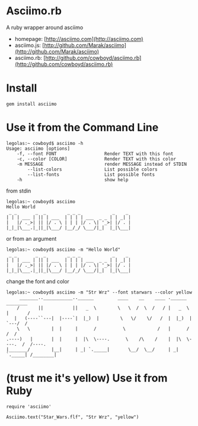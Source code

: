 Asciimo.rb
=======

A ruby wrapper around asciimo

* homepage: [http://asciimo.com](http://asciimo.com)
* asciimo.js: [http://github.com/Marak/asciimo](http://github.com/Marak/asciimo)
* asciimo.rb: [http://github.com/cowboyd/asciimo.rb](http://github.com/cowboyd/asciimo.rb)

Install
=======

    gem install asciimo

Use it from the Command Line
============================

    legolas:~ cowboyd$ asciimo -h
    Usage: asciimo [options]
        -f, --font FONT                  Render TEXT with this font
        -c, --color [COLOR]              Render TEXT with this color
        -m MESSAGE                       render MESSAGE instead of STDIN
            --list-colors                List possible colors
            --list-fonts                 List possible fonts
        -h                               show help

from stdin

    legolas:~ cowboyd$ asciimo 
    Hello World
     _ _       _  _        _ _ _            _    _ 
    | | | ___ | || | ___  | | | | ___  _ _ | | _| |
    |   |/ ._>| || |/ . \ | | | |/ . \| '_>| |/ . |
    |_|_|\___.|_||_|\___/ |__/_/ \___/|_|  |_|\___|

or from an argument

    legolas:~ cowboyd$ asciimo -m "Hello World"
     _ _       _  _        _ _ _            _    _ 
    | | | ___ | || | ___  | | | | ___  _ _ | | _| |
    |   |/ ._>| || |/ . \ | | | |/ . \| '_>| |/ . |
    |_|_|\___.|_||_|\___/ |__/_/ \___/|_|  |_|\___|

change the font and color
    
    legolas:~ cowboyd$ asciimo -m "Str Wrz" --font starwars --color yellow
         _______..___________..______         ____    __    ____ .______       ________  
        /       ||           ||   _  \        \   \  /  \  /   / |   _  \     |       /  
       |   (----``---|  |----`|  |_)  |        \   \/    \/   /  |  |_)  |    `---/  /   
        \   \        |  |     |      /          \            /   |      /        /  /    
    .----)   |       |  |     |  |\  \----.      \    /\    /    |  |\  \----.  /  /----.
    |_______/        |__|     | _| `._____|       \__/  \__/     | _| `._____| /________|

(trust me it's yellow)
Use it from Ruby
================

    require 'asciimo'
    
    Asciimo.text("Star_Wars.flf", "Str Wrz", "yellow")


    